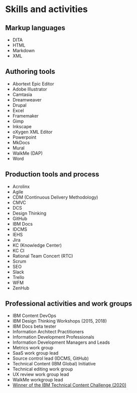 # Skills and activities

## Markup languages

* DITA
* HTML
* Markdown
* XML

## Authoring tools

* Abortext Epic Editor
* Adobe Illustrator
* Camtasia
* Dreamweaver
* Drupal
* Excel
* Framemaker
* Gimp
* Inkscape
* oXygen XML Editor
* Powerpoint
* MkDocs
* Mural
* WalkMe (DAP)
* Word

## Production tools and process

* Acrolinx
* Agile
* CDM (Continuous Delivery Methodology)
* CMVC
* DCS
* Design Thinking
* GitHub 
* IBM Docs
* IDCMS
* IEHS
* Jira
* KC (Knowledge Center)
* KC CI
* Rational Team Concert (RTC)
* Scrum
* SEO
* Slack
* Trello
* WFM
* ZenHub

## Professional activities and work groups 

* IBM Content DevOps
* IBM Design Thinking Workshops (2015, 2018)
* IBM Docs beta tester
* Information Architect Practitioners
* Information Development Professionals
* Information Development Managers and Leads
* Metrics work group
* SaaS work group lead
* Source control lead (IDCMS, GitHub)
* Technical Content (IBM Global) Initiative
* Technical editing work group
* UX review work group lead
* WalkMe workgroup lead
* [Winner of the IBM Technical Content Challenge \(2020)](IBM-Storage-Insights-60-seconds-or-less.mp4)

